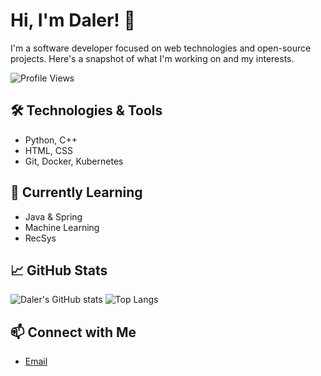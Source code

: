 # Hi, I'm Daler! 👋

I'm a software developer focused on web technologies and open-source projects. Here's a snapshot of what I'm working on and my interests.

![Profile Views](https://komarev.com/ghpvc/?username=DarkSteelD&color=green)

## 🛠️ Technologies & Tools
- Python, C++
- HTML, CSS
- Git, Docker, Kubernetes

## 🌱 Currently Learning
- Java & Spring
- Machine Learning
- RecSys

## 📈 GitHub Stats
![Daler's GitHub stats](https://github-readme-stats.vercel.app/api?username=DarkSteelD&show_icons=true&theme=radical)
![Top Langs](https://github-readme-stats.vercel.app/api/top-langs/?username=DarkSteelD&layout=compact&theme=radical)

## 📫 Connect with Me
- [Email](mailto:justjoke.exe@gmail.com)

